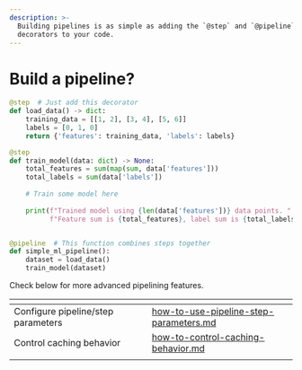 ```yaml
---
description: >-
  Building pipelines is as simple as adding the `@step` and `@pipeline`
  decorators to your code.
---
```


# Build a pipeline?

```python
@step  # Just add this decorator
def load_data() -> dict:
    training_data = [[1, 2], [3, 4], [5, 6]]
    labels = [0, 1, 0]
    return {'features': training_data, 'labels': labels}

@step
def train_model(data: dict) -> None:
    total_features = sum(map(sum, data['features']))
    total_labels = sum(data['labels'])
    
    # Train some model here
    
    print(f"Trained model using {len(data['features'])} data points. "
          f"Feature sum is {total_features}, label sum is {total_labels}")


@pipeline  # This function combines steps together 
def simple_ml_pipeline():
    dataset = load_data()
    train_model(dataset)
```

Check below for more advanced pipelining features.

<table data-view="cards"><thead><tr><th></th><th></th><th></th><th data-hidden data-card-target data-type="content-ref"></th></tr></thead><tbody><tr><td>Configure pipeline/step parameters</td><td></td><td></td><td><a href="how-to-use-pipeline-step-parameters.md">how-to-use-pipeline-step-parameters.md</a></td></tr><tr><td>Control caching behavior</td><td></td><td></td><td><a href="how-to-control-caching-behavior.md">how-to-control-caching-behavior.md</a></td></tr><tr><td></td><td></td><td></td><td></td></tr></tbody></table>
